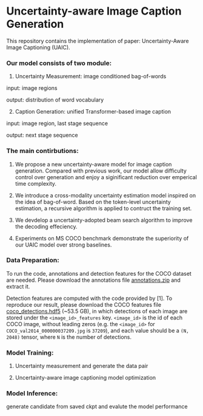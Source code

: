 # Uncertainty-aware Image Caption Generation 

This repository contains the implementation of paper: Uncertainty-Aware Image Captioning (UAIC). 


### Our model consists of two module: 

1. Uncertainty Measurement: image conditioned bag-of-words 

input: image regions 

output: distribution of word vocabulary 


2. Caption Generation: unified Transformer-based image caption 

input: image region, last stage sequence  

output: next stage sequence  


### The main contirbutions: 

1. We propose a new uncertainty-aware model for image caption generation. Compared with previous work, our model allow difficulty control over generation and enjoy a siginificant reduction over emperical time complexity. 

2. We introduce a cross-modality uncertainty estimation model inspired on the idea of bag-of-word. Based on the token-level uncertainty estimation, a recursive algorithm is applied to contruct the training set. 

3. We devdelop a uncertainty-adopted beam search algorithm to improve the decoding effeciency.  

4. Experiments on MS COCO benchmark demonstrate the superiority of our UAIC model over strong baselines. 


### Data Preparation: 


To run the code, annotations and detection features for the COCO dataset are needed. Please download the annotations file [annotations.zip](https://drive.google.com/file/d/1i8mqKFKhqvBr8kEp3DbIh9-9UNAfKGmE/view?usp=sharing) and extract it.

Detection features are computed with the code provided by [1]. To reproduce our result, please download the COCO features file [coco_detections.hdf5](https://drive.google.com/open?id=1MV6dSnqViQfyvgyHrmAT_lLpFbkzp3mx) (~53.5 GB), in which detections of each image are stored under the `<image_id>_features` key. `<image_id>` is the id of each COCO image, without leading zeros (e.g. the `<image_id>` for `COCO_val2014_000000037209.jpg` is `37209`), and each value should be a `(N, 2048)` tensor, where `N` is the number of detections. 
 


### Model Training: 

1. Uncertainty measurement and generate the data pair  

2. Uncertainty-aware image captioning model optimization   

### Model Inference: 

generate candidate from saved ckpt and evalute the model performance 


